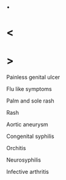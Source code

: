 # .

# <

# >

Painless genital ulcer

Flu like symptoms

Palm and sole rash

Rash

Aortic aneurysm

Congenital syphilis

Orchitis

Neurosyphilis

Infective arthritis
